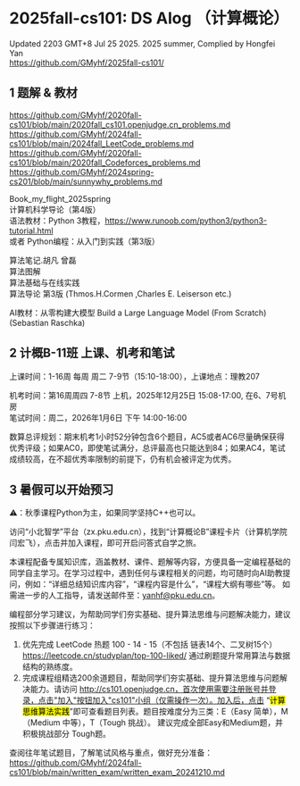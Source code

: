 # 2025fall-cs101: DS Alog （计算概论）

Updated 2203 GMT+8 Jul 25 2025. 2025 summer, Complied by Hongfei Yan  
https://github.com/GMyhf/2025fall-cs101/


## 1 题解 & 教材

https://github.com/GMyhf/2020fall-cs101/blob/main/2020fall_cs101.openjudge.cn_problems.md    
https://github.com/GMyhf/2024fall-cs101/blob/main/2024fall_LeetCode_problems.md  
https://github.com/GMyhf/2020fall-cs101/blob/main/2020fall_Codeforces_problems.md  
https://github.com/GMyhf/2024spring-cs201/blob/main/sunnywhy_problems.md

Book_my_flight_2025spring    
计算机科学导论（第4版）  
语法教材：Python 3教程，https://www.runoob.com/python3/python3-tutorial.html  
或者 Python编程：从入门到实践（第3版）  

算法笔记.胡凡 曾磊  
算法图解  
算法基础与在线实践  
算法导论 第3版  (Thmos.H.Cormen ,Charles E. Leiserson etc.)

AI教材：从零构建大模型 Build a Large Language Model (From Scratch) (Sebastian Raschka)  


## 2 计概B-11班 上课、机考和笔试

上课时间：1-16周 每周 周二 7-9节（15:10-18:00），上课地点：理教207

机考时间：第16周周四 7-8节 上机，2025年12月25日 15:08-17:00, 在6、7号机房  
笔试时间：周二，2026年1月6日 下午 14:00-16:00

数算总评规划：期末机考1小时52分钟包含6个题目，AC5或者AC6尽量确保获得优秀评级；如果AC0，即使笔试满分，总评最高也只能达到84；如果AC4，笔试成绩较高，在不超优秀率限制的前提下，仍有机会被评定为优秀。

## 3 暑假可以开始预习

⚠️：秋季课程Python为主，如果同学坚持C++也可以。

访问“小北智学”平台（zx.pku.edu.cn），找到“计算概论B”课程卡片（计算机学院 闫宏飞），点击并加入课程，即可开启问答式自学之旅。

本课程配备专属知识库，涵盖教材、课件、题解等内容，方便具备一定编程基础的同学自主学习。在学习过程中，遇到任何与课程相关的问题，均可随时向AI助教提问，例如：“详细总结知识库内容”，“课程内容是什么”，“课程大纲有哪些”等。
 如需进一步的人工指导，请发送邮件至：yanhf@pku.edu.cn。

编程部分学习建议，为帮助同学们夯实基础、提升算法思维与问题解决能力，建议按照以下步骤进行练习：

1. 优先完成 LeetCode 热题 100 - 14 - 15（不包括 链表14个、二叉树15个）
   https://leetcode.cn/studyplan/top-100-liked/
   通过刷题提升常用算法与数据结构的熟练度。
2. 完成课程组精选200余道题目，帮助同学们夯实基础、提升算法思维与问题解决能力。请访问 http://cs101.openjudge.cn，首次使用需要注册账号并登录，点击"加入"按钮加入"cs101"小组（仅需操作一次）。加入后，点击 “<mark>计算思维算法实践</mark>”即可查看题目列表。题目按难度分为三类：E（Easy 简单），M（Medium 中等），T（Tough 挑战）。
   建议完成全部Easy和Medium题，并积极挑战部分 Tough题。

查阅往年笔试题目，了解笔试风格与重点，做好充分准备：
https://github.com/GMyhf/2024fall-cs101/blob/main/written_exam/written_exam_20241210.md